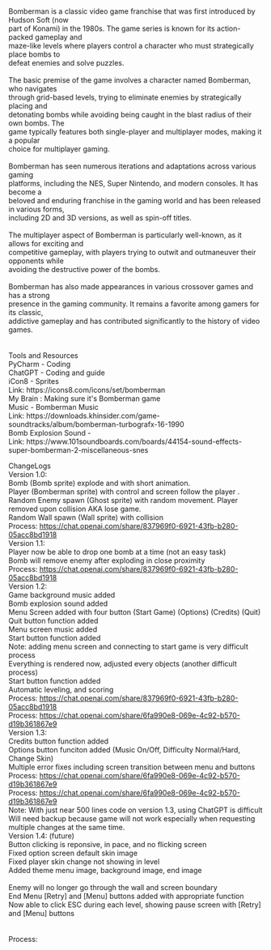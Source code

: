 <br />
<br />Bomberman is a classic video game franchise that was first introduced by Hudson Soft (now
<br />part of Konami) in the 1980s. The game series is known for its action-packed gameplay and 
<br />maze-like levels where players control a character who must strategically place bombs to 
<br />defeat enemies and solve puzzles.
<br />
<br />The basic premise of the game involves a character named Bomberman, who navigates 
<br />through grid-based levels, trying to eliminate enemies by strategically placing and 
<br />detonating bombs while avoiding being caught in the blast radius of their own bombs. The 
<br />game typically features both single-player and multiplayer modes, making it a popular 
<br />choice for multiplayer gaming.
<br />
<br />Bomberman has seen numerous iterations and adaptations across various gaming 
<br />platforms, including the NES, Super Nintendo, and modern consoles. It has become a 
<br />beloved and enduring franchise in the gaming world and has been released in various forms, 
<br />including 2D and 3D versions, as well as spin-off titles.
<br />
<br />The multiplayer aspect of Bomberman is particularly well-known, as it allows for exciting and 
<br />competitive gameplay, with players trying to outwit and outmaneuver their opponents while 
<br />avoiding the destructive power of the bombs.
<br />
<br />Bomberman has also made appearances in various crossover games and has a strong 
<br />presence in the gaming community. It remains a favorite among gamers for its classic, 
<br />addictive gameplay and has contributed significantly to the history of video games.
<br />
<br />
<br />
Tools and Resources
<br />      PyCharm - Coding
<br />      ChatGPT - Coding and guide
<br />      iCon8 - Sprites
<br />      Link:  https://icons8.com/icons/set/bomberman
<br />      My Brain :  Making sure it's Bomberman game
<br />      Music - Bomberman Music
<br />      Link:  https://downloads.khinsider.com/game-soundtracks/album/bomberman-turbografx-16-1990
<br />      Bomb Explosion Sound - 
<br />      Link:  https://www.101soundboards.com/boards/44154-sound-effects-super-bomberman-2-miscellaneous-snes

ChangeLogs
<br />Version 1.0: 
<br />      Bomb (Bomb sprite) explode and with short animation. 
<br />      Player (Bomberman sprite) with control and screen follow the player . 
<br />      Random Enemy spawn (Ghost sprite) with random movement. Player removed upon collision AKA lose game.
<br />      Random Wall spawn (Wall sprite) with collision
<br />      Process:  https://chat.openai.com/share/837969f0-6921-43fb-b280-05acc8bd1918
<br />Version 1.1:
<br />      Player now be able to drop one bomb at a time (not an easy task)
<br />      Bomb will remove enemy after exploding in close proximity
<br />      Process:  https://chat.openai.com/share/837969f0-6921-43fb-b280-05acc8bd1918
<br />Version 1.2: 
<br />      Game background music added
<br />      Bomb explosion sound added
<br />      Menu Screen added with four button (Start Game) (Options) (Credits) (Quit)
<br />      Quit button function added
<br />      Menu screen music added
<br />      Start button function added
<br />      Note: adding menu screen and connecting to start game is very difficult process
<br />      Everything is rendered now, adjusted every objects (another difficult process)
<br />      Start button function added
<br />      Automatic leveling, and scoring 
<br />      Process:  https://chat.openai.com/share/837969f0-6921-43fb-b280-05acc8bd1918
<br />      Process:  https://chat.openai.com/share/6fa990e8-069e-4c92-b570-d19b361867e9
<br />Version 1.3: 
<br />      Credits button function added
<br />      Options button funciton added (Music On/Off, Difficulty Normal/Hard, Change Skin)
<br />      Multiple error fixes including screen transition between menu and buttons
<br />      Process:  https://chat.openai.com/share/6fa990e8-069e-4c92-b570-d19b361867e9
<br />      Process:  https://chat.openai.com/share/6fa990e8-069e-4c92-b570-d19b361867e9
<br />      Note: With just near 500 lines code on version 1.3, using ChatGPT is difficult
<br />      Will need backup because game will not work especially when requesting 
<br />      multiple changes at the same time.
<br />Version 1.4: (future)
<br />      Button clicking is reponsive, in pace, and no flicking screen
<br />      Fixed option screen default skin image
<br />      Fixed player skin change not showing in level
<br />      Added theme menu image, background image, end image   
<br />      Enemy will no longer go through the wall and screen boundary
<br />      End Menu [Retry] and [Menu] buttons added with appropriate function
<br />      Now able to click ESC during each level, showing pause screen with [Retry] and [Menu] buttons
<br />      
<br />      Process:
<br />   
<br />   
<br />   
<br />   
<br />   
<br />   
<br />   
<br />   
<br />   



